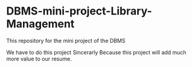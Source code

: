 # DBMS-mini-project-Library-Management
This repository for the mini project of the DBMS

We have to do this project Sincerarly Because this project will add much more value to our resume.

